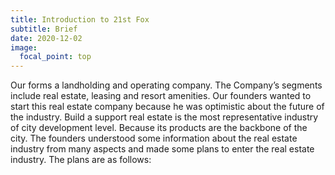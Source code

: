 ```yaml
---
title: Introduction to 21st Fox
subtitle: Brief
date: 2020-12-02
image:
  focal_point: top
---
```

Our forms a landholding and operating company. The Company’s segments include real estate, leasing and resort amenities. Our founders wanted to start this real estate company because he was optimistic about the future of the industry. Build a support real estate is the most representative industry of city development level. Because its products are the backbone of the city. The founders understood some information about the real estate industry from many aspects and made some plans to enter the real estate industry. The plans are as follows: